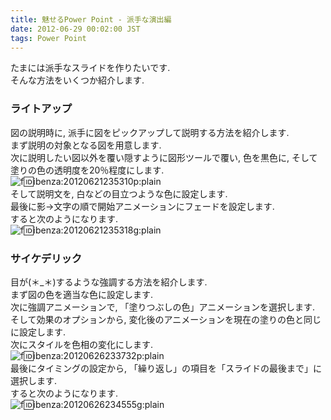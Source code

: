 ```yaml
---
title: 魅せるPower Point - 派手な演出編
date: 2012-06-29 00:02:00 JST
tags: Power Point
---
```


たまには派手なスライドを作りたいです.  
そんな方法をいくつか紹介します.

### ライトアップ

図の説明時に, 派手に図をピックアップして説明する方法を紹介します.  
まず説明の対象となる図を用意します.  
次に説明したい図以外を覆い隠すように図形ツールで覆い, 色を黒色に, そして塗りの色の透明度を20％程度にします.  
![f:id:ibenza:20120621235310p:plain](/2012/06/29/20120621235310.png)  
そして説明文を, 白などの目立つような色に設定します.  
最後に影→文字の順で開始アニメーションにフェードを設定します.  
すると次のようになります.  
![f:id:ibenza:20120621235318g:plain](/2012/06/29/20120621235318.gif)

### サイケデリック

目が(＊_＊)するような強調する方法を紹介します.  
まず図の色を適当な色に設定します.  
次に強調アニメーションで, 「塗りつぶしの色」アニメーションを選択します.  
そして効果のオプションから, 変化後のアニメーションを現在の塗りの色と同じに設定します.  
次にスタイルを色相の変化にします.  
![f:id:ibenza:20120626233732p:plain](/2012/06/29/20120626233732.png)  
最後にタイミングの設定から, 「繰り返し」の項目を「スライドの最後まで」に選択します.  
すると次のようになります.  
![f:id:ibenza:20120626234555g:plain](/2012/06/29/20120626234555.gif)

